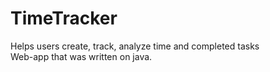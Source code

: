 # TimeTracker
Helps users create, track, analyze time and completed tasks 
<br>
Web-app that was written on java. 
